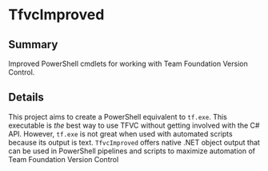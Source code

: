 # TfvcImproved
## Summary
Improved PowerShell cmdlets for working with Team Foundation Version Control.

## Details
This project aims to create a PowerShell equivalent to `tf.exe`. This executable is _the_ best way to use TFVC without
getting involved with the C# API. However, `tf.exe` is not great when used with automated scripts because its output is
text. `TfvcImproved` offers native .NET object output that can be used in PowerShell pipelines and scripts to maximize
automation of Team Foundation Version Control
